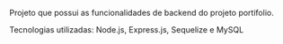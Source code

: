 Projeto que possui as funcionalidades de backend do projeto portifolio.

Tecnologias utilizadas:
Node.js, Express.js, Sequelize e MySQL
